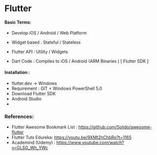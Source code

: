 # Flutter

#### Basic Terms:
- Develop iOS / Android / Web Platform

- Widget based : Stateful / Stateless

- Flutter API : Utility / Widgets

- Dart Code : Compiles to iOS / Android (ARM Binaries ) [ Flutter SDK ]

#### Installation : 

- flutter.dev -> Windows 
- Requirement : GIT + Windows PowerShell 5.0
- Download Flutter SDK
- Android Studio
- 





### References:
- Flutter Awesome Bookmark List : https://github.com/Solido/awesome-flutter
- Flutter Tuts Edureka: https://youtu.be/9XMt2hChbRo?t=1165
- Academind (Udemy) : https://www.youtube.com/watch?v=GLSG_Wh_YWc
